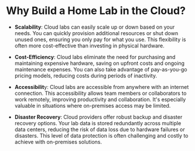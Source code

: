 # Why Build a Home Lab in the Cloud?

- **Scalability**: Cloud labs can easily scale up or down based on your needs. You can quickly provision additional resources or shut down unused ones, ensuring you only pay for what you use. This flexibility is often more cost-effective than investing in physical hardware.

- **Cost-Efficiency**: Cloud labs eliminate the need for purchasing and maintaining expensive hardware, saving on upfront costs and ongoing maintenance expenses. You can also take advantage of pay-as-you-go pricing models, reducing costs during periods of inactivity.

- **Accessibilit**y: Cloud labs are accessible from anywhere with an internet connection. This accessibility allows team members or collaborators to work remotely, improving productivity and collaboration. It's especially valuable in situations where on-premises access may be limited.

- **Disaster Recovery**: Cloud providers offer robust backup and disaster recovery options. Your lab data is stored redundantly across multiple data centers, reducing the risk of data loss due to hardware failures or disasters. This level of data protection is often challenging and costly to achieve with on-premises solutions.
